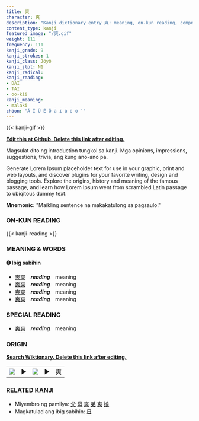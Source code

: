 ```yaml
---
title: 爽
character: 爽
description: "Kanji dictionary entry 爽: meaning, on-kun reading, compounds, origin, related kanji"
content_type: kanji
featured_image: "/爽.gif"
weight: 111
frequency: 111
kanji_grade: 9
kanji_strokes: 1
kanji_class: Jōyō
kanji_jlpt: N1
kanji_radical: 
kanji_reading: 
- DAI
- TAI
- oo-kii
kanji_meaning:
- malaki
chōon: "Ā Ī Ū Ē Ō ā ī ū ē ō ’"
---
```

[//]: # (Don't edit the line below. Kanji animated GIF code is automatically generated.)
{{< kanji-gif >}}

[//]: # (Edit below this line.)

**[Edit this at Github. Delete this link after editing.](https://github.com/tim0g/tim/tree/main/content/kanji/爽/index.md)**

Magsulat dito ng introduction tungkol sa kanji. Mga opinions, impressions, suggestions, trivia, ang kung ano-ano pa.

Generate Lorem Ipsum placeholder text for use in your graphic, print and web layouts, and discover plugins for your favorite writing, design and blogging tools. Explore the origins, history and meaning of the famous passage, and learn how Lorem Ipsum went from scrambled Latin passage to ubiqitous dummy text.
 
**Mnemonic:** "Maikling sentence na makakatulong sa pagsaulo."

### ON-KUN READING

[//]: # (Don't edit the line below. ON-KUN READING code is automatically generated.)
{{< kanji-reading >}}

### MEANING & WORDS

#### ➊ **Ibig sabihin**
  - [爽](../爽)[爽](../爽)　***reading***　meaning
  - [爽](../爽)[爽](../爽)　***reading***　meaning
  - [爽](../爽)[爽](../爽)　***reading***　meaning
  - [爽](../爽)[爽](../爽)　***reading***　meaning

### SPECIAL READING
  - [爽](../爽)[爽](../爽)　***reading***　meaning

### ORIGIN

**[Search Wiktionary. Delete this link after editing.](https://wiktionary.org/wiki/爽)**
<table class="kanji-table"><tr><td>
<img src="60px-爽-bronze.svg.png">
</td><td>▶</td><td>
<img src="60px-爽-oracle.svg.png">
</td><td>▶</td>
<td class="kanji-origin">爽</td>
</tr></table>

### RELATED KANJI
- Miyembro ng pamilya: [父](../父) [母](../母) [爽](../爽) [弟](../弟) [爽](../爽) [娘](../娘)
- Magkatulad ang ibig sabihin: [日](../日)
